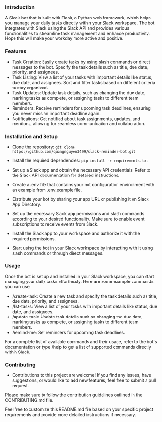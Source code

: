 ### Introduction

A Slack bot that is built with Flask, a Python web framework, which helps you manage your daily tasks directly within your Slack workspace. The bot integrates with Slack using the Slack API and provides various functionalities to streamline task management and enhance productivity. Hope this will make your workday more active and positive.

### Features
- Task Creation: Easily create tasks by using slash commands or direct messages to the bot. Specify the task details such as title, due date, priority, and assignees.
- Task Listing: View a list of your tasks with important details like status, due date, and assignees. Sort and filter tasks based on different criteria to stay organized.
- Task Updates: Update task details, such as changing the due date, marking tasks as complete, or assigning tasks to different team members.
- Reminders: Receive reminders for upcoming task deadlines, ensuring you never miss an important deadline again.
- Notifications: Get notified about task assignments, updates, and mentions, allowing for seamless communication and collaboration.

### Installation and Setup
- Clone the repository:
`git clone https://github.com/quangnguyen3499/slack-reminder-bot.git`

- Install the required dependencies:
`pip install -r requirements.txt`

- Set up a Slack app and obtain the necessary API credentials. Refer to the Slack API documentation for detailed instructions.

- Create a .env file that contains your not configuration environment with an example from .env.example file.

- Distribute your bot by sharing your app URL or publishing it on Slack App Directory.

- Set up the necessary Slack app permissions and slash commands according to your desired functionality. Make sure to enable event subscriptions to receive events from Slack.

- Install the Slack app to your workspace and authorize it with the required permissions.

- Start using the bot in your Slack workspace by interacting with it using slash commands or through direct messages.

### Usage
Once the bot is set up and installed in your Slack workspace, you can start managing your daily tasks effortlessly. Here are some example commands you can use:

- /create-task: Create a new task and specify the task details such as title, due date, priority, and assignees.
- /list-tasks: View a list of your tasks with important details like status, due date, and assignees.
- /update-task: Update task details such as changing the due date, marking tasks as complete, or assigning tasks to different team members.
- /remind-me: Set reminders for upcoming task deadlines.

For a complete list of available commands and their usage, refer to the bot's documentation or type /help to get a list of supported commands directly within Slack.

### Contributing
- Contributions to this project are welcome! If you find any issues, have suggestions, or would like to add new features, feel free to submit a pull request.

Please make sure to follow the contribution guidelines outlined in the CONTRIBUTING.md file.

Feel free to customize this README.md file based on your specific project requirements and provide more detailed instructions if necessary.
